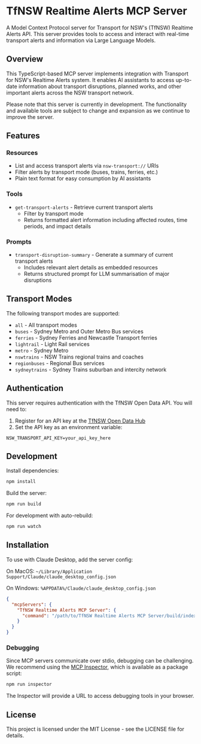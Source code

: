 # TfNSW Realtime Alerts MCP Server

A Model Context Protocol server for Transport for NSW's (TfNSW) Realtime Alerts API. This server provides tools to access and interact with real-time transport alerts and information via Large Language Models.

## Overview

This TypeScript-based MCP server implements integration with Transport for NSW's Realtime Alerts system. It enables AI assistants to access up-to-date information about transport disruptions, planned works, and other important alerts across the NSW transport network.

Please note that this server is currently in development. The functionality and available tools are subject to change and expansion as we continue to improve the server.

## Features

### Resources
- List and access transport alerts via `nsw-transport://` URIs
- Filter alerts by transport mode (buses, trains, ferries, etc.)
- Plain text format for easy consumption by AI assistants

### Tools
- `get-transport-alerts` - Retrieve current transport alerts
  - Filter by transport mode
  - Returns formatted alert information including affected routes, time periods, and impact details

### Prompts
- `transport-disruption-summary` - Generate a summary of current transport alerts
  - Includes relevant alert details as embedded resources
  - Returns structured prompt for LLM summarisation of major disruptions

## Transport Modes

The following transport modes are supported:

- `all` - All transport modes
- `buses` - Sydney Metro and Outer Metro Bus services
- `ferries` - Sydney Ferries and Newcastle Transport ferries
- `lightrail` - Light Rail services
- `metro` - Sydney Metro
- `nswtrains` - NSW Trains regional trains and coaches
- `regionbuses` - Regional Bus services
- `sydneytrains` - Sydney Trains suburban and intercity network

## Authentication

This server requires authentication with the TfNSW Open Data API. You will need to:

1. Register for an API key at the [TfNSW Open Data Hub](https://opendata.transport.nsw.gov.au/)
2. Set the API key as an environment variable:
  ```
  NSW_TRANSPORT_API_KEY=your_api_key_here
  ```

## Development

Install dependencies:
```bash
npm install
```

Build the server:
```bash
npm run build
```

For development with auto-rebuild:
```bash
npm run watch
```

## Installation

To use with Claude Desktop, add the server config:

On MacOS: `~/Library/Application Support/Claude/claude_desktop_config.json`

On Windows: `%APPDATA%/Claude/claude_desktop_config.json`

```json
{
  "mcpServers": {
    "TfNSW Realtime Alerts MCP Server": {
      "command": "/path/to/TfNSW Realtime Alerts MCP Server/build/index.js"
    }
  }
}
```

### Debugging

Since MCP servers communicate over stdio, debugging can be challenging. We recommend using the [MCP Inspector](https://github.com/modelcontextprotocol/inspector), which is available as a package script:

```bash
npm run inspector
```

The Inspector will provide a URL to access debugging tools in your browser.

## License

This project is licensed under the MIT License - see the LICENSE file for details.
